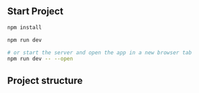 ## Start Project

```bash
npm install

npm run dev

# or start the server and open the app in a new browser tab
npm run dev -- --open
```

## Project structure

